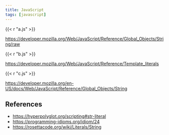 ```yaml
---
title: JavaScript
tags: [javascript]
---
```


{{< r "a.js" >}}

<https://developer.mozilla.org/Web/JavaScript/Reference/Global_Objects/String/raw>

{{< r "b.js" >}}

<https://developer.mozilla.org/Web/JavaScript/Reference/Template_literals>

{{< r "c.js" >}}

<https://developer.mozilla.org/en-US/docs/Web/JavaScript/Reference/Global_Objects/String>

## References

- <https://hyperpolyglot.org/scripting#str-literal>
- <https://programming-idioms.org/idiom/24>
- <https://rosettacode.org/wiki/Literals/String>
